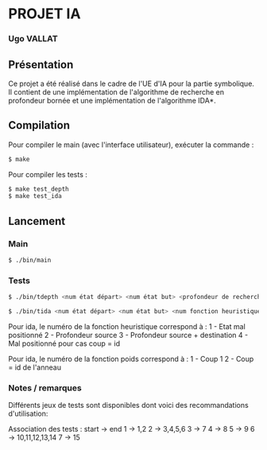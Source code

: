# PROJET IA
### Ugo VALLAT

## Présentation
Ce projet a été réalisé dans le cadre de l'UE d'IA pour la partie symbolique.
Il contient de une implémentation de l'algorithme de recherche en profondeur bornée
et une implémentation de l'algorithme IDA*.

## Compilation
Pour compiler le main (avec l'interface utilisateur), exécuter la commande :
```bash
$ make
```

Pour compiler les tests :
```bash
$ make test_depth
$ make test_ida
```

## Lancement  

### Main  
```bash
$ ./bin/main
```


### Tests
```bash
$ ./bin/tdepth <num état départ> <num état but> <profondeur de recherche>
```

```bash
$ ./bin/tida <num état départ> <num état but> <num fonction heuristique> <numéro fonction poids>
```

Pour ida, le numéro de la fonction heuristique correspond à :
    1 - Etat mal positionné
    2 - Profondeur source
    3 - Profondeur source + destination
    4 - Mal positionné pour cas coup = id

Pour ida, le numéro de la fonction poids correspond à :
    1 - Coup 1
    2 - Coup = id de l'anneau


### Notes / remarques
Différents jeux de tests sont disponibles dont voici des recommandations d'utilisation:

Association des tests : 
    start -> end
    1     -> 1,2
    2     -> 3,4,5,6
    3     -> 7
    4     -> 8
    5     -> 9
    6     -> 10,11,12,13,14
    7     -> 15